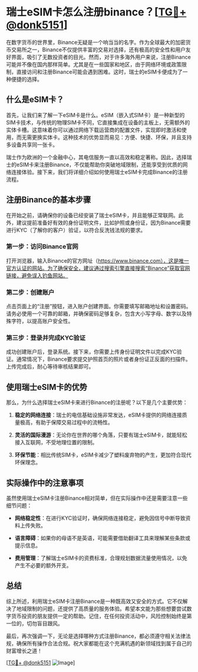 # 瑞士eSIM卡怎么注册binance？[[TG💪+ @donk5151](https://t.me/s/donk5151)]

在数字货币的世界里，Binance无疑是一个响当当的名字。作为全球最大的加密货币交易所之一，Binance不仅提供丰富的交易对选择，还有极高的安全性和用户友好界面，吸引了无数投资者的目光。然而，对于许多海外用户来说，注册Binance可能并不像在国内那样简单。尤其是在一些国家和地区，由于网络环境或政策限制，直接访问和注册Binance可能会遇到困难。这时，瑞士的eSIM卡便成为了一种便捷的选择。

## 什么是eSIM卡？

首先，让我们来了解一下eSIM卡是什么。eSIM（嵌入式SIM卡）是一种新型的SIM卡技术，与传统的物理SIM卡不同，它直接集成在设备的主板上，无需额外的实体卡槽。这意味着你可以通过网络下载运营商的配置文件，实现即时激活和使用，而无需更换实体卡。这种技术的优势显而易见：方便、快捷、环保，并且支持多设备共享同一张卡。

瑞士作为欧洲的一个金融中心，其电信服务一直以高效和稳定著称。因此，选择瑞士的eSIM卡来注册Binance，不仅能帮助你突破地域限制，还能享受到优质的网络连接体验。接下来，我们将详细介绍如何使用瑞士eSIM卡完成Binance的注册流程。

## 注册Binance的基本步骤

在开始之前，请确保你的设备已经安装了瑞士eSIM卡，并且能够正常联网。此外，建议提前准备好有效的身份证明文件，比如护照或身份证，因为Binance需要进行KYC（了解你的客户）验证，以符合反洗钱法规的要求。

### 第一步：访问Binance官网

打开浏览器，输入Binance的官方网址（https://www.binance.com），这是唯一官方认证的网站。为了确保安全，建议通过搜索引擎直接搜索“Binance”获取官网链接，避免误入钓鱼网站。

### 第二步：创建账户

点击页面上的“注册”按钮，进入账户创建界面。你需要填写邮箱地址和设置密码。请务必使用一个可靠的邮箱，并确保密码足够复杂，包含大小写字母、数字以及特殊字符，以提高账户安全性。

### 第三步：登录并完成KYC验证

成功创建账户后，登录系统。接下来，你需要上传身份证明文件以完成KYC验证。通常情况下，Binance要求提交护照首页的照片或者身份证正反面的扫描件。上传完成后，耐心等待审核结果即可。

## 使用瑞士eSIM卡的优势

那么，为什么选择瑞士eSIM卡来进行Binance的注册呢？以下是几个主要优势：

1. **稳定的网络连接**：瑞士的电信基础设施非常发达，eSIM卡提供的网络连接质量极高，有助于保障交易过程中的流畅性。
   
2. **灵活的国际漫游**：无论你在世界的哪个角落，只要有瑞士eSIM卡，就能轻松接入互联网，不受地理位置的限制。

3. **环保节能**：相比传统SIM卡，eSIM卡减少了塑料废弃物的产生，更加符合现代环保理念。

## 实际操作中的注意事项

虽然使用瑞士eSIM卡注册Binance相对简单，但在实际操作中还是需要注意一些细节问题：

- **网络稳定性**：在进行KYC验证时，确保网络连接稳定，避免因信号中断导致资料上传失败。
  
- **语言障碍**：如果你的母语不是英语，可能需要借助翻译工具来理解某些条款或提示信息。

- **费用管理**：了解瑞士eSIM卡的资费标准，合理规划数据流量使用情况，以免产生不必要的额外开支。

## 总结

综上所述，利用瑞士eSIM卡注册Binance是一种既高效又安全的方式。它不仅解决了地域限制的问题，还提供了高质量的服务体验。希望本文能为那些想要尝试数字货币投资的朋友提供一定的帮助。记住，在任何投资活动中，风险控制始终是第一位的，切勿盲目跟风。

最后，再次强调一下，无论是选择哪种方式注册Binance，都必须遵守相关法律法规，确保所有操作合法合规。祝大家都能在这个充满机遇的新领域找到属于自己的财富增长之道！

[[TG💪+ @donk5151](https://t.me/s/donk5151) ![Image](https://i.postimg.cc/rwNCRYN7/Snipaste-2025-04-30-17-27-05.png)]